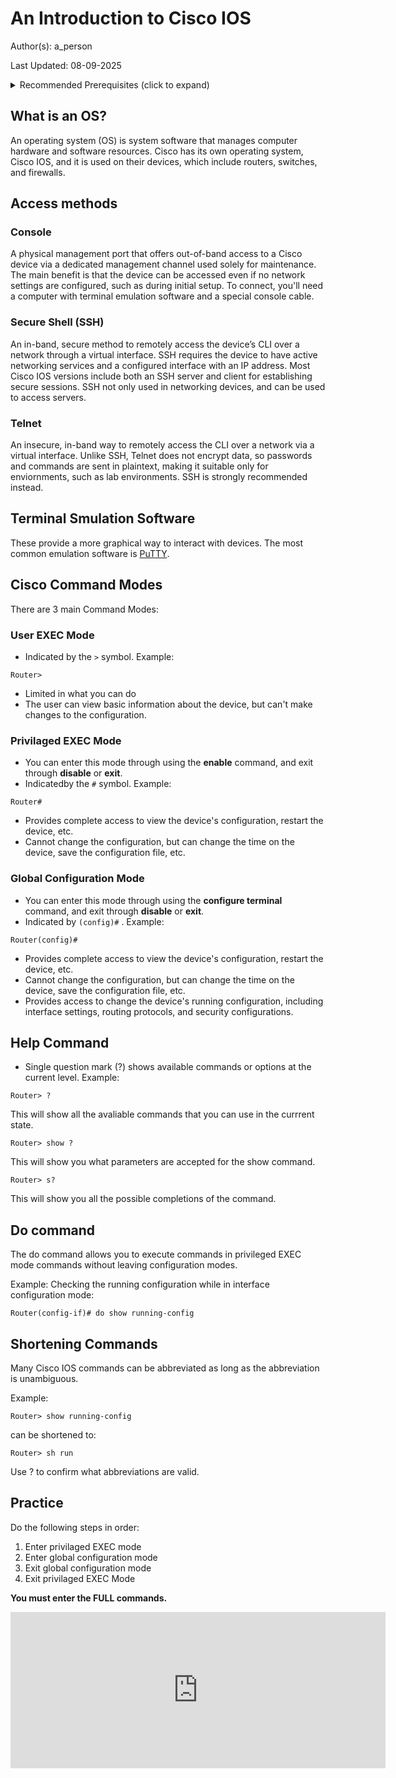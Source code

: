 # An Introduction to Cisco IOS

Author(s): a_person

Last Updated: 08-09-2025

<details>
<summary>Recommended Prerequisites (click to expand)</summary>
<p>None</p>

</details>

## What is an OS?
An operating system (OS) is system software that manages computer hardware and software resources. Cisco has its own operating system, Cisco IOS, and it is used on their devices, which include routers, switches, and firewalls.

## Access methods
### Console
A physical management port that offers out-of-band access to a Cisco device via a dedicated management channel used solely for maintenance. The main benefit is that the device can be accessed even if no network settings are configured, such as during initial setup. To connect, you'll need a computer with terminal emulation software and a special console cable.

### Secure Shell (SSH)
An in-band, secure method to remotely access the device’s CLI over a network through a virtual interface. SSH requires the device to have active networking services and a configured interface with an IP address. Most Cisco IOS versions include both an SSH server and client for establishing secure sessions. SSH not only used in networking devices, and can be used to access servers.

### Telnet
An insecure, in-band way to remotely access the CLI over a network via a virtual interface. Unlike SSH, Telnet does not encrypt data, so passwords and commands are sent in plaintext, making it suitable only for enviornments, such as lab environments. SSH is strongly recommended instead.

## Terminal Smulation Software
These provide a more graphical way to interact with devices. The most common emulation software is [PuTTY](https://www.chiark.greenend.org.uk/~sgtatham/putty/latest.html).

## Cisco Command Modes
There are 3 main Command Modes:
### User EXEC Mode
- Indicated by the ``>`` symbol. Example:
```
Router>
```
- Limited in what you can do
- The user can view basic information about the device, but can't make changes to the configuration.
### Privilaged EXEC Mode
- You can enter this mode through using the **enable** command, and exit through **disable** or **exit**. 
- Indicatedby the ``#`` symbol. Example:
```
Router#
```
- Provides complete access to view the device's configuration, restart the device, etc.
- Cannot change the configuration, but can change the time on the device, save the configuration file, etc.

### Global Configuration Mode
- You can enter this mode through using the **configure terminal** command, and exit through **disable** or **exit**. 
- Indicated by ``(config)#`` . Example:
```
Router(config)#
```
- Provides complete access to view the device's configuration, restart the device, etc.
- Cannot change the configuration, but can change the time on the device, save the configuration file, etc.
- Provides access to change the device's running configuration, including interface settings, routing protocols, and security configurations.


## Help Command 
- Single question mark (?) shows available commands or options at the current level. Example:
```
Router> ?
```
This will show all the avaliable commands that you can use in the currrent state.
```
Router> show ?
```
This will show you what parameters are accepted for the show command.
```
Router> s?
```
This will show you all the possible completions of the command.

## Do command
The do command allows you to execute commands in privileged EXEC mode commands without leaving configuration modes.

Example: Checking the running configuration while in interface configuration mode:
```
Router(config-if)# do show running-config
```
## Shortening Commands
Many Cisco IOS commands can be abbreviated as long as the abbreviation is unambiguous.

Example:
```
Router> show running-config
```
can be shortened to:
```
Router> sh run
```
Use ? to confirm what abbreviations are valid.

## Practice
Do the following steps in order:
1. Enter privilaged EXEC mode
2. Enter global configuration mode
3. Exit global configuration mode
4. Exit privilaged EXEC Mode  

**You must enter the FULL commands.**
<div className="iframe-container">
  <iframe
    src="https://orionband.github.io/windowstst/cisco.html?q=enable:configure terminal:exit:exit,enable:configure terminal:exit:disable,enable:configure terminal:exit:disable"
    width="600"
    height="250"
    frameBorder="0"
    tabIndex="-1"
    loading="lazy"
    style={{borderRadius: '15px', outline: 'none'}}
  />
</div>


## Supplementary Resources and Further Reading
- https://www.cisco.com/E-Learning/bulk/public/tac/cim/cib/using_cisco_ios_software/02_cisco_ios_hierarchy.htm
- https://www.cisco.com/c/en/us/td/docs/switches/wan/mgx/mgx_8850/software/mgx_r3/rpm/rpm_r1-1/configuration/guide/appc.pdf
- https://www.youtube.com/watch?v=IYbtai7Nu2g&list=PLxbwE86jKRgMpuZuLBivzlM8s2Dk5lXBQ&index=8
